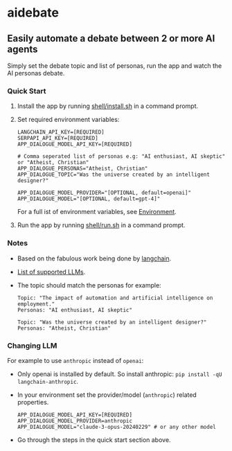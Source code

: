 # aidebate

## Easily automate a debate between 2 or more AI agents

Simply set the debate topic and list of personas, 
run the app and watch the AI personas debate.
 
### Quick Start

1. Install the app by running [shell/install.sh](shell/install.sh) in a command prompt.

2. Set required environment variables:

    ```dotenv
    LANGCHAIN_API_KEY=[REQUIRED]
    SERPAPI_API_KEY=[REQUIRED]
    APP_DIALOGUE_MODEL_API_KEY=[REQUIRED]

    # Comma seperated list of personas e.g: "AI enthusiast, AI skeptic" or "Atheist, Christian"
    APP_DIALOGUE_PERSONAS="Atheist, Christian"
    APP_DIALOGUE_TOPIC="Was the universe created by an intelligent designer?"

    APP_DIALOGUE_MODEL_PROVIDER="[OPTIONAL, default=openai]"
    APP_DIALOGUE_MODEL="[OPTIONAL, default=gpt-4]"
    ```
    
    For a full ist of environment variables, see [Environment](docs/environment.md).

3. Run the app by running [shell/run.sh](shell/run.sh) in a command prompt. 

### Notes

* Based on the fabulous work being done by [langchain](https://www.langchain.com/).
* [List of supported LLMs](docs/supported-models.md).
* The topic should match the personas for example:

    ```
    Topic: "The impact of automation and artificial intelligence on employment."
    Personas: "AI enthusiast, AI skeptic"
    ```

    ```
    Topic: "Was the universe created by an intelligent designer?"
    Personas: "Atheist, Christian"
    ```
  
### Changing LLM

For example to use `anthropic` instead of `openai`:

* Only openai is installed by default. So install anthropic: `pip install -qU langchain-anthropic`.

* In your environment set the provider/model (`anthropic`) related properties. 

    ```dotenv
    APP_DIALOGUE_MODEL_API_KEY=[REQUIRED]
    APP_DIALOGUE_MODEL_PROVIDER=anthropic
    APP_DIALOGUE_MODEL="claude-3-opus-20240229" # or any other model
    ```
  
* Go through the steps in the quick start section above.

